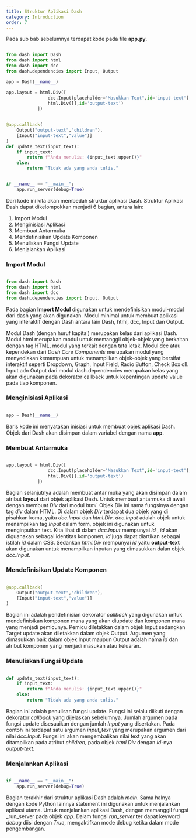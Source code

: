 ```yaml
---
title: Struktur Aplikasi Dash
category: Introduction
order: 7
---
```



Pada sub bab sebelumnya terdapat kode pada file __app.py__. 


```python

from dash import Dash
from dash import html
from dash import dcc
from dash.dependencies import Input, Output 

app = Dash(__name__)

app.layout = html.Div([
				dcc.Input(placeholder="Masukkan Text",id='input-text'),
				html.Div([],id='output-text')
			])
			

@app.callback(
	Output("output-text","children"),
	[Input("input-text","value")]
)
def update_text(input_text):
	if input_text:
		return f"Anda menulis: {input_text.upper()}"
	else:
		return "Tidak ada yang anda tulis."


if __name__ == "__main__":
	app.run_server(debug=True)


```

Dari kode ini kita akan membedah struktur aplikasi Dash. Struktur Aplikasi Dash dapat dikelompokkan menjadi 6 bagian, antara lain:

1. Import Modul
2. Menginisiasi Aplikasi
3. Membuat Antarmuka
4. Mendefinisikan Update Komponen
5. Menuliskan Fungsi Update
6. Menjalankan Aplikasi


### Import Modul

```python

from dash import Dash
from dash import html
from dash import dcc
from dash.dependencies import Input, Output 

```

Pada bagian **Import Modul** digunakan untuk mendefinisikan modul-modul dari dash yang akan digunakan. Modul minimal untuk membuat aplikasi yang interaktif dengan Dash antara lain Dash, html, dcc, Input dan Output.

Modul Dash (dengan huruf kapital) merupakan kelas dari aplikasi Dash. Modul html merupakan modul untuk memanggil objek-objek yang berkaitan dengan tag HTML, modul yang terkait dengan tata letak. Modul dcc atau kependekan dari _Dash Core Components_ merupakan modul yang menyediakan kemampuan untuk menampilkan objek-objek yang bersifat interaktif seperti Dropdown, Graph, Input Field, Radio Button, Check Box dll.  Input adn Output dari modul dash.dependencies merupakan kelas yang akan digunakan pada dekorator callback untuk kepentingan update value pada tiap komponen.


### Menginisiasi Aplikasi

```python

app = Dash(__name__)

```

Baris kode ini menyatakan inisiasi untuk membuat objek aplikasi Dash. Objek dari Dash akan disimpan dalam variabel dengan nama __app__. 


### Membuat Antarmuka

```python

app.layout = html.Div([
				dcc.Input(placeholder="Masukkan Text",id='input-text'),
				html.Div([],id='output-text')
			])

```

Bagian selanjutnya adalah membuat antar muka yang akan disimpan dalam atribut __layout__ dari objek aplikasi Dash. Untuk membuat antarmuka di awali dengan membuat _Div_ dari modul _html_. Objek Div ini sama fungsinya dengan tag _div_ dalam HTML. Di dalam objek _Div_ terdapat dua objek yang di pisahkan koma, yaitu _dcc.Input_ dan _html.Div_. _dcc.Input_ adalah objek untuk menampilkan tag _Input_ dalam form, objek ini digunakan untuk menginputkan text. Kita lihat di dalam _dcc.Input_ mempunyai _id_ , _id_ akan diguanakan sebagai identitas komponen, _id_ juga dapat diartikan sebagai istilah _id_ dalam CSS. Sedankan _html.Div_ mempunyai _id_ yaitu __output-text__ akan digunakan untuk menampilkan inputan yang dimasukkan dalan objek _dcc.Input_.

### Mendefinisikan Update Komponen

```python

@app.callback(
	Output("output-text","children"),
	[Input("input-text","value")]
)

```

Bagian ini adalah pendefinisian dekorator _callback_ yang digunakan untuk mendefinisikan komponen mana yang akan diupdate dan komponen mana yang menjadi pemicunya. Pemicu diletakkan dalam objek Input sedangkan Target update akan diletakkan dalam objek Output. Argumen yang dimasukkan baik dalam objek Input maupun Output adalah nama _id_ dan atribut komponen yang menjadi masukan atau keluaran.

### Menuliskan Fungsi Update

```python

def update_text(input_text):
	if input_text:
		return f"Anda menulis: {input_text.upper()}"
	else:
		return "Tidak ada yang anda tulis."


```

Bagian ini adalah penulisan fungsi update. Fungsi ini selalu diikuti dengan dekorator _callback_ yang dijelaskan sebelumnya. Jumlah argumen pada fungsi update disesuaikan dengan jumlah _Input_ yang disertakan. Pada contoh ini terdapat satu argumen _input_text_ yang merupakan argumen dari nilai _dcc.Input_.  Fungsi ini akan mengembalikan nilai text yang akan ditampilkan pada atribut _children_, pada objek _html.Div_ dengan _id_-nya _output-text_.

### Menjalankan Aplikasi

```python

if __name__ == "__main__":
	app.run_server(debug=True)


```

Bagian terakhir dari struktur aplikasi Dash adalah _main_. Sama halnya dengan kode Python lainnya statement ini digunakan untuk menjalankan aplikasi utama. Untuk menjalankan aplikasi Dash, dengan memanggil fungsi _run_server pada objek _app_. Dalam fungsi _run_server_ ter dapat keyword _debug_ diisi dengan _True_, mengaktifkan mode debug ketika dalam mode pengembangan.

